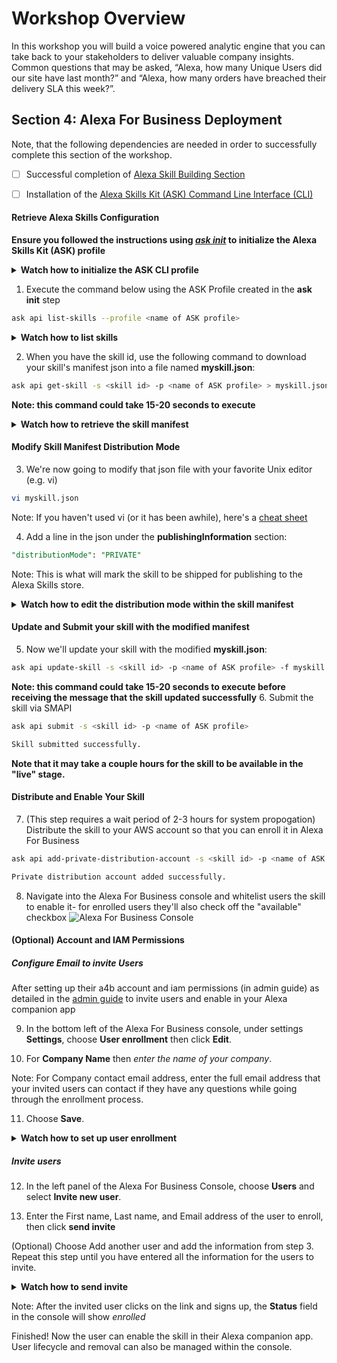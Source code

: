 # Workshop Overview
In this workshop you will build a voice powered analytic engine that you can take back to your stakeholders to deliver valuable company insights.   Common questions that may be asked, “Alexa, how many Unique Users did our site have last month?” and “Alexa, how many orders have breached their delivery SLA this week?”.


## Section 4: Alexa For Business Deployment

Note, that the following dependencies are needed in order to successfully complete this section of the workshop.

- [ ] Successful completion of [Alexa Skill Building Section](https://github.com/awslabs/voice-powered-analytics/blob/master/README-Alexa.md)
- [ ] Installation of the [Alexa Skills Kit (ASK) Command Line Interface (CLI)](https://developer.amazon.com/docs/smapi/quick-start-alexa-skills-kit-command-line-interface.html)


#### Retrieve Alexa Skills Configuration

**Ensure you followed the instructions using *[ask init](https://developer.amazon.com/docs/smapi/quick-start-alexa-skills-kit-command-line-interface.html)* to initialize the Alexa Skills Kit (ASK) profile**
<details>
<summary><strong>Watch how to initialize the ASK CLI profile</strong></summary><p>

![Watch how init the ask CLI](https://github.com/awslabs/voice-powered-analytics/blob/master/media/images/a4b_1.gif)
</details>

1. Execute the command below using the ASK Profile created in the **ask init** step 
 
```BASH
ask api list-skills --profile <name of ASK profile>
```
<details>
<summary><strong>Watch how to list skills</strong></summary><p>

![Watch how to list skills](https://github.com/awslabs/voice-powered-analytics/blob/master/media/images/a4b_2.gif)
</details>

2.  When you have the skill id, use the following command to download your skill's manifest json into a file named **myskill.json**:

```BASH
ask api get-skill -s <skill id> -p <name of ASK profile> > myskill.json
```

**Note: this command could take 15-20 seconds to execute**
<details>
<summary><strong>Watch how to retrieve the skill manifest</strong></summary><p>

![Watch how to retrieve the skill manifest](https://github.com/awslabs/voice-powered-analytics/blob/master/media/images/a4b_3.gif)
</details>

#### Modify Skill Manifest Distribution Mode
3.   We're now going to modify that json file with your favorite Unix editor (e.g. vi)
```BASH
vi myskill.json
```

Note: If you haven't used vi (or it has been awhile), here's a [cheat sheet](https://www.thegeekdiary.com/basic-vi-commands-cheat-sheet/)

4.  Add a line in the json under the **publishingInformation** section:
```SQL
"distributionMode": "PRIVATE"
```
Note: This is what will mark the skill to be shipped for publishing to the Alexa Skills store.
<details>
<summary><strong>Watch how to edit the distribution mode within the skill manifest</strong></summary><p>

![Watch how to edit the skill manifest](https://github.com/awslabs/voice-powered-analytics/blob/master/media/images/a4b_4.gif)
</details>

#### Update and Submit your skill with the modified manifest
5.  Now we'll update your skill with the modified **myskill.json**:
```BASH
ask api update-skill -s <skill id> -p <name of ASK profile> -f myskill.json
```
**Note: this command could take 15-20 seconds to execute before receiving the message that the skill updated successfully** 
6.  Submit the skill via SMAPI
```BASH
ask api submit -s <skill id> -p <name of ASK profile>

Skill submitted successfully.
```
**Note that it may take a couple hours for the skill to be available in the "live" stage.**
 
#### Distribute and Enable Your Skill
 
7.  (This step requires a wait period of 2-3 hours for system propogation)
Distribute the skill to your AWS account so that you can enroll it in Alexa For Business
```BASH
ask api add-private-distribution-account -s <skill id> -p <name of ASK profile> --stage live --account-id arn:aws:iam::<aws account id of moneypenny org>:root

Private distribution account added successfully.
```
 
8.  Navigate into the Alexa For Business console and whitelist users the skill to enable it- for enrolled users they'll also check off the "available" checkbox
![Alexa For Business Console](https://github.com/awslabs/voice-powered-analytics/blob/master/media/images/a4b_5.gif)
#### (Optional) Account and IAM Permissions
##### Configure Email to invite Users 
After setting up their a4b account and iam permissions (in admin guide) as detailed in the [admin guide](https://docs.aws.amazon.com/a4b/latest/ag/manage-users.html) to invite users and enable in your Alexa companion app 
 
9.  In the bottom left of the Alexa For Business console, under settings **Settings**, choose **User enrollment** then click **Edit**.
 
10. For **Company Name** then *enter the name of your company*.

Note: For Company contact email address, enter the full email address that your invited users can contact if they have any questions while going through the enrollment process.
 
11. Choose **Save**.
 
<details>
<summary><strong>Watch how to set up user enrollment</strong></summary><p>

![Watch how to set up user enrollment](https://github.com/awslabs/voice-powered-analytics/blob/master/media/images/a4b_6.gif)
</details>

##### Invite users 
12. In the left panel of the Alexa For Business Console, choose **Users** and select **Invite new user**.
 
13.  Enter the First name, Last name, and Email address of the user to enroll, then click **send invite**
 
(Optional) Choose Add another user and add the information from step 3. Repeat this step until you have entered all the information for the users to invite.
<details>
<summary><strong>Watch how to send invite</strong></summary><p>

![Watch how to send invite](https://github.com/awslabs/voice-powered-analytics/blob/master/media/images/a4b_7.gif)
</details>

Note:  After the invited user clicks on the link and signs up, the **Status** field in the console will show *enrolled* 

Finished! Now the user can enable the skill in their Alexa companion app.  User lifecycle and removal can also be managed within the console. 
